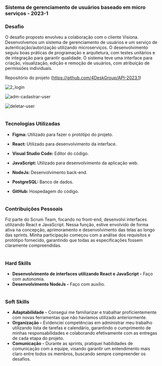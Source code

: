### Sistema de gerenciamento de usuários baseado em micro serviços - 2023-1

### Desafio

O desafio proposto envolveu a colaboração com o cliente Visiona. Desenvolvemos um sistema de gerenciamento de usuários e um serviço de autenticação/autorização utilizando microserviços. O desenvolvimento seguiu boas práticas de programação e arquitetura, com testes unitários e de integração para garantir qualidade. O sistema teve uma interface para criação, visualização, edição e remoção de usuários, com atribuição de permissões individuais.

Repositório do projeto (https://github.com/4DeskGroup/API-2023.1)

![2_login](https://github.com/Diane-Moreno/Portfolio-Diane/assets/102235722/7e9327ca-93a9-44bf-912a-874f9e1eadb9)

![adm-cadastrar-user](https://github.com/Diane-Moreno/Portfolio-Diane/assets/102235722/4608b2ee-e5f9-46fe-a9ea-9b81a33d119d)

![deletar-user](https://github.com/Diane-Moreno/Portfolio-Diane/assets/102235722/d793b986-c899-4e8c-b9dc-f65ece5c991d)

<h1></h1>

### Tecnologias Utilizadas
<div>
    <ul>
      <li>
        <b> Figma: </b> Utilizado para fazer o protótipo do projeto.
      </li>
    </ul>
  </span>
</div>
<div>
    <ul>
      <li>
        <b> React: </b> Utilizado para desenvolvimento da interface.
      </li>
    </ul>
  </span>
</div>
<div>
    <ul>
      <li>
        <b> Visual Studio Code: </b> Editor do código.
      </li>
    </ul>
  </span>
</div>
<div>
    <ul>
      <li>
        <b> JavaScript: </b> Utilizado para desenvolvimento da aplicação web.
      </li>
    </ul>
  </span>
</div>
<div>
    <ul>
      <li>
        <b> NodeJs: </b> Desenvolvimento back-end.
      </li>
    </ul>
  </span>
</div>
<div>
    <ul>
      <li>
        <b> PostgreSQL: </b> Banco de dados.
      </li>
    </ul>
  </span>
</div>
<div>
    <ul>
      <li>
        <b> GitHub: </b> Hospedagem do código. 
      </li>
    </ul>
  </span>
</div>

<h1></h1>

### Contribuições Pessoais
Fiz parte do Scrum Team, focando no front-end, desenvolvi interfaces utilizando React e JavaScript. Nessa função, estive envolvido de forma ativa na concepção, aprimoramento e desenvolvimento das telas ao longo das sprints. Minha participação começou com a análise dos requisitos e protótipo fornecido, garantindo que todas as especificações fossem claramente compreendidas.
<h1></h1>

### Hard Skills
<ul>
  <li><b> Desenvolvimento de interfaces utilizando React e JavaScript -</b> Faço com autonomia.</li>
    <li><b> Desenvolvimento NodeJs -</b> Faço com auxílio.</li>
</ul>

<h1></h1>

### Soft Skills
<ul>
  <li><b>Adaptabilidade -</b> Consegui me familiarizar e trabalhar proficientemente com novas ferramentas que não havíamos utilizado anteriormente. </li>
  <li><b>Organização -</b> Evidenciei competências em administrar meu trabalho utilizando lista de tarefas e calendário, garantindo o cumprimento de minhas responsabilidades e colaborando efetivamente com as entregas de cada etapa do projeto. </li>
   <li><b>Comunicação -</b> Durante as sprints, pratiquei habilidades de comunicação com a equipe, visando garantir um entendimento mais claro entre todos os membros, buscando sempre compreender os desafios. </li>
</ul>
